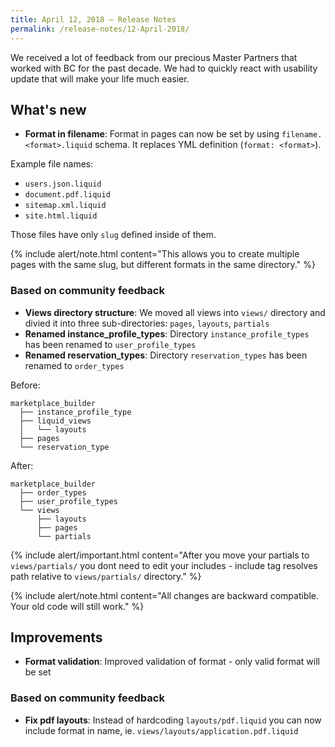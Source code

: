```yaml
---
title: April 12, 2018 — Release Notes
permalink: /release-notes/12-April-2018/
---
```


We received a lot of feedback from our precious Master Partners that worked with BC for the past decade. We had to quickly react with usability update that will make your life much easier.

## What's new

* **Format in filename**: Format in pages can now be set by using `filename.<format>.liquid` schema. It replaces YML definition (`format: <format>`).

Example file names:

* `users.json.liquid`
* `document.pdf.liquid`
* `sitemap.xml.liquid`
* `site.html.liquid`

Those files have only `slug` defined inside of them.

{% include alert/note.html content="This allows you to create multiple pages with the same slug, but different formats in the same directory." %}

### Based on community feedback

* **Views directory structure**: We moved all views into `views/` directory and divied it into three sub-directories: `pages`, `layouts`, `partials`
* **Renamed instance_profile_types**: Directory `instance_profile_types` has been renamed to `user_profile_types`
* **Renamed reservation_types**: Directory `reservation_types` has been renamed to `order_types`

Before:

    marketplace_builder
      ├── instance_profile_type
      ├── liquid_views
      │   └── layouts
      ├── pages
      └── reservation_type

After:

    marketplace_builder
      ├── order_types
      ├── user_profile_types
      └── views
          ├── layouts
          ├── pages
          └── partials

{% include alert/important.html content="After you move your partials to `views/partials/` you dont need to edit your includes - include tag resolves path relative to `views/partials/` directory." %}

{% include alert/note.html content="All changes are backward compatible. Your old code will still work." %}

## Improvements

* **Format validation**: Improved validation of format - only valid format will be set

### Based on community feedback

* **Fix pdf layouts**: Instead of hardcoding `layouts/pdf.liquid` you can now include format in name, ie. `views/layouts/application.pdf.liquid`
